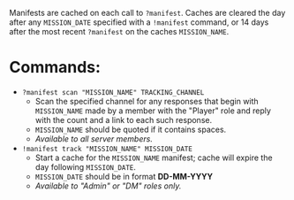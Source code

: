 Manifests are cached on each call to `?manifest`. Caches are cleared the day after any `MISSION_DATE` specified with a `!manifest` command, or 14 days after the most recent `?manifest` on the caches `MISSION_NAME`.

# Commands:
* `?manifest scan "MISSION_NAME" TRACKING_CHANNEL`
  * Scan the specified channel for any responses that begin with `MISSION_NAME` made by a member with the "Player" role  and reply with the count and a link to each such response.
  * `MISSION_NAME` should be quoted if it contains spaces.
  * *Available to all server members.*
* `!manifest track "MISSION_NAME" MISSION_DATE`
  * Start a cache for the `MISSION_NAME` manifest; cache will expire the day following `MISSION_DATE`.
  * `MISSION_DATE` should be in format **DD-MM-YYYY**
  * *Available to "Admin" or "DM" roles only.*
